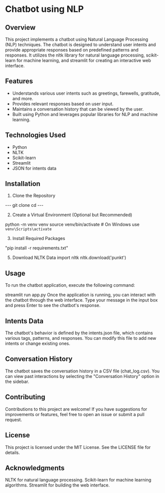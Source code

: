 
# Chatbot using NLP
## Overview
This project implements a chatbot using Natural Language Processing (NLP) techniques. The chatbot is designed to understand user intents and provide appropriate responses based on predefined patterns and responses. It utilizes the nltk library for natural language processing, scikit-learn for machine learning, and streamlit for creating an interactive web interface.

## Features
- Understands various user intents such as greetings, farewells, gratitude, and more.
- Provides relevant responses based on user input.
- Maintains a conversation history that can be viewed by the user.
- Built using Python and leverages popular libraries for NLP and machine learning.

## Technologies Used
- Python
- NLTK
- Scikit-learn
- Streamlit
- JSON for intents data

## Installation
1. Clone the Repository
   
--- git clone <repository-url>
cd <repository-directory> ---

2. Create a Virtual Environment (Optional but Recommended)
   
python -m venv venv
source venv/bin/activate  # On Windows use `venv\Scripts\activate`

3. Install Required Packages
   
"pip install -r requirements.txt"

5. Download NLTK Data
import nltk
nltk.download('punkt')

## Usage
To run the chatbot application, execute the following command:

streamlit run app.py
Once the application is running, you can interact with the chatbot through the web interface. Type your message in the input box and press Enter to see the chatbot's response.

## Intents Data
The chatbot's behavior is defined by the intents.json file, which contains various tags, patterns, and responses. You can modify this file to add new intents or change existing ones.

## Conversation History
The chatbot saves the conversation history in a CSV file (chat_log.csv). You can view past interactions by selecting the "Conversation History" option in the sidebar.

## Contributing
Contributions to this project are welcome! If you have suggestions for improvements or features, feel free to open an issue or submit a pull request.

## License
This project is licensed under the MIT License. See the LICENSE file for details.

## Acknowledgments
NLTK for natural language processing.
Scikit-learn for machine learning algorithms.
Streamlit for building the web interface.
